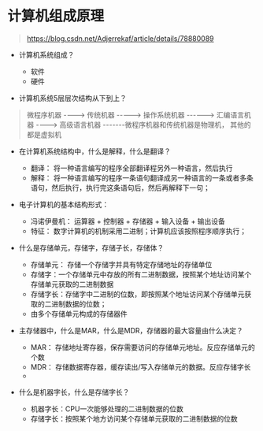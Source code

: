 #   计算机组成原理

>   https://blog.csdn.net/Adjerrekaf/article/details/78880089
-   计算机系统组成？
    +   软件
    +   硬件

-   计算机系统5层层次结构从下到上？
>   微程序机器  ---->   传统机器    ----->  操作系统机器    ------>    汇编语言机器 ---->   高级语言机器
-------微程序机器和传统机器是物理机， 其他的都是虚拟机

-   在计算机系统结构中，什么是解释，什么是翻译？
    +   翻译： 将一种语言编写的程序全部翻译程另外一种语言，然后执行
    +   解释： 将一种语言编写的程序一条语句翻译成另一种语言的一条或者多条语句，然后执行，执行完这条语句后，然后再解释下一句；

-   电子计算机的基本结构形式： 
    +   冯诺伊曼机：    运算器  +   控制器  +   存储器  +   输入设备    +   输出设备
    +   特征：  数字计算机的机制采用二进制；计算机应该按照程序顺序执行；

-   什么是存储单元，存储字，存储子长，存储体？
    +   存储单元： 存储一个存储字并具有特定存储地址的存储单位
    +   存储字：一个存储单元中存放的所有二进制数据，按照某个地址访问某个存储单元获取的二进制数据
    +   存储字长：存储字中二进制的位数，即按照某个地址访问某个存储单元获取的二进制数据的位数；
    +   由多个存储单元构成的存储器件

-   主存储器中，什么是MAR，什么是MDR，存储器的最大容量由什么决定？
    +   MAR：   存储地址寄存器，保存需要访问的存储单元地址。反应存储单元的个数
    +   MDR：   存储数据寄存器，缓存读出/写入存储单元的数据。反应存储字长
    +   

-   什么是机器字长，什么是存储字长？
    +   机器字长：CPU一次能够处理的二进制数据的位数
    +   存储字长：按照某个地方访问某个存储单元获取的二进制数据的位数

